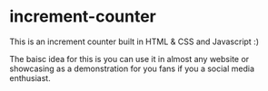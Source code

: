 # increment-counter
This is an increment counter built in HTML &amp; CSS and Javascript :)

The baisc idea for this is you can use it in almost any website or showcasing as a demonstration for you fans if you a social media enthusiast.

